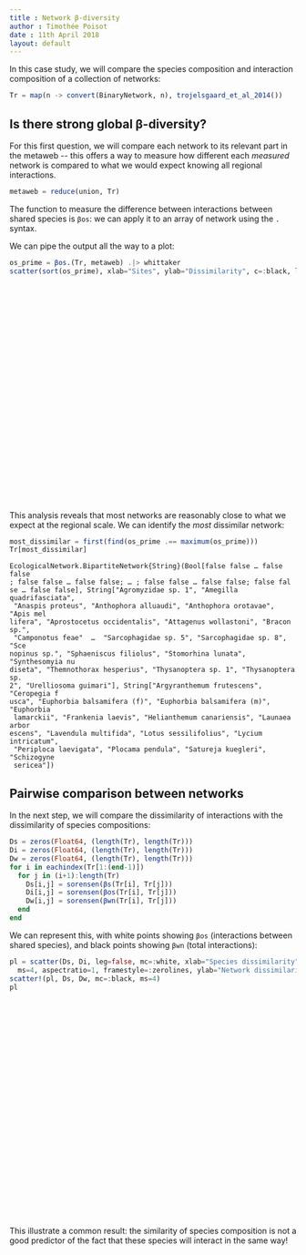 ```yaml
---
title : Network β-diversity
author : Timothée Poisot
date : 11th April 2018
layout: default
---
```





In this case study, we will compare the species composition and interaction
composition of a collection of networks:

````julia
Tr = map(n -> convert(BinaryNetwork, n), trojelsgaard_et_al_2014())
````





## Is there strong global β-diversity?

For this first question, we will compare each network to its relevant part in
the metaweb -- this offers a way to measure how different each *measured*
network is compared to what we would expect knowing all regional interactions.

````julia
metaweb = reduce(union, Tr)
````





The function to measure the difference between interactions between shared
species is `βos`: we can apply it to an array of network using the `.` syntax.

We can pipe the output all the way to a plot:

````julia
os_prime = βos.(Tr, metaweb) .|> whittaker
scatter(sort(os_prime), xlab="Sites", ylab="Dissimilarity", c=:black, leg=false)
````



<div id="275b9bfb-464e-4929-b9ba-6f4bf4b94e4b" style="width:576px;height:384px;"></div>
<script>
PLOT = document.getElementById('275b9bfb-464e-4929-b9ba-6f4bf4b94e4b');
Plotly.plot(PLOT, [{"showlegend":true,"mode":"markers","xaxis":"x1","colorbar":{"title":""},"marker":{"symbol":"circle","color":["rgba(0, 0, 0, 1.000)","rgba(0, 0, 0, 1.000)","rgba(0, 0, 0, 1.000)","rgba(0, 0, 0, 1.000)","rgba(0, 0, 0, 1.000)","rgba(0, 0, 0, 1.000)","rgba(0, 0, 0, 1.000)","rgba(0, 0, 0, 1.000)","rgba(0, 0, 0, 1.000)","rgba(0, 0, 0, 1.000)","rgba(0, 0, 0, 1.000)","rgba(0, 0, 0, 1.000)","rgba(0, 0, 0, 1.000)","rgba(0, 0, 0, 1.000)"],"line":{"color":["rgba(0, 0, 0, 1.000)","rgba(0, 0, 0, 1.000)","rgba(0, 0, 0, 1.000)","rgba(0, 0, 0, 1.000)","rgba(0, 0, 0, 1.000)","rgba(0, 0, 0, 1.000)","rgba(0, 0, 0, 1.000)","rgba(0, 0, 0, 1.000)","rgba(0, 0, 0, 1.000)","rgba(0, 0, 0, 1.000)","rgba(0, 0, 0, 1.000)","rgba(0, 0, 0, 1.000)","rgba(0, 0, 0, 1.000)","rgba(0, 0, 0, 1.000)"],"width":1},"size":8},"y":[0.04895104895104896,0.17985611510791366,0.2139303482587065,0.21739130434782616,0.22535211267605626,0.2883435582822085,0.2919254658385093,0.30434782608695654,0.30927835051546393,0.323943661971831,0.32773109243697474,0.3491525423728814,0.3491525423728814,0.3568281938325992],"type":"scatter","name":"y1","yaxis":"y1","x":[1,2,3,4,5,6,7,8,9,10,11,12,13,14]}], {"showlegend":false,"paper_bgcolor":"rgba(255, 255, 255, 1.000)","xaxis1":{"showticklabels":true,"gridwidth":0.5,"tickvals":[2.5,5.0,7.5,10.0,12.5],"visible":true,"ticks":"inside","range":[0.61,14.39],"domain":[0.09508739792942547,0.9931649168853893],"tickmode":"array","linecolor":"rgba(0, 0, 0, 1.000)","showgrid":true,"title":"Sites","mirror":false,"tickangle":0,"showline":true,"gridcolor":"rgba(0, 0, 0, 0.100)","titlefont":{"color":"rgba(0, 0, 0, 1.000)","family":"sans-serif","size":15},"tickcolor":"rgb(0, 0, 0)","ticktext":["2.5","5.0","7.5","10.0","12.5"],"zeroline":false,"type":"-","tickfont":{"color":"rgba(0, 0, 0, 1.000)","family":"sans-serif","size":11},"zerolinecolor":"rgba(0, 0, 0, 1.000)","anchor":"y1"},"annotations":[],"height":384,"margin":{"l":0,"b":20,"r":0,"t":20},"plot_bgcolor":"rgba(255, 255, 255, 1.000)","yaxis1":{"showticklabels":true,"gridwidth":0.5,"tickvals":[0.05,0.1,0.15000000000000002,0.2,0.25,0.30000000000000004,0.35000000000000003],"visible":true,"ticks":"inside","range":[0.03971473460460245,0.36606450817904573],"domain":[0.07897368948673088,0.989747375328084],"tickmode":"array","linecolor":"rgba(0, 0, 0, 1.000)","showgrid":true,"title":"Dissimilarity","mirror":false,"tickangle":0,"showline":true,"gridcolor":"rgba(0, 0, 0, 0.100)","titlefont":{"color":"rgba(0, 0, 0, 1.000)","family":"sans-serif","size":15},"tickcolor":"rgb(0, 0, 0)","ticktext":["0.05","0.10","0.15","0.20","0.25","0.30","0.35"],"zeroline":false,"type":"-","tickfont":{"color":"rgba(0, 0, 0, 1.000)","family":"sans-serif","size":11},"zerolinecolor":"rgba(0, 0, 0, 1.000)","anchor":"x1"},"width":576});
</script>




This analysis reveals that most networks are reasonably close to what we expect
at the regional scale. We can identify the *most* dissimilar network:

````julia
most_dissimilar = first(find(os_prime .== maximum(os_prime)))
Tr[most_dissimilar]
````


````
EcologicalNetwork.BipartiteNetwork{String}(Bool[false false … false false
; false false … false false; … ; false false … false false; false fal
se … false false], String["Agromyzidae sp. 1", "Amegilla quadrifasciata",
 "Anaspis proteus", "Anthophora alluaudi", "Anthophora orotavae", "Apis mel
lifera", "Aprostocetus occidentalis", "Attagenus wollastoni", "Bracon sp.",
 "Camponotus feae"  …  "Sarcophagidae sp. 5", "Sarcophagidae sp. 8", "Sce
nopinus sp.", "Sphaeniscus filiolus", "Stomorhina lunata", "Synthesomyia nu
diseta", "Themnothorax hesperius", "Thysanoptera sp. 1", "Thysanoptera sp. 
2", "Urelliosoma guimari"], String["Argyranthemum frutescens", "Ceropegia f
usca", "Euphorbia balsamifera (f)", "Euphorbia balsamifera (m)", "Euphorbia
 lamarckii", "Frankenia laevis", "Helianthemum canariensis", "Launaea arbor
escens", "Lavendula multifida", "Lotus sessilifolius", "Lycium intricatum",
 "Periploca laevigata", "Plocama pendula", "Satureja kuegleri", "Schizogyne
 sericea"])
````





## Pairwise comparison between networks

In the next step, we will compare the dissimilarity of interactions with the
dissimilarity of species compositions:

````julia
Ds = zeros(Float64, (length(Tr), length(Tr)))
Di = zeros(Float64, (length(Tr), length(Tr)))
Dw = zeros(Float64, (length(Tr), length(Tr)))
for i in eachindex(Tr[1:(end-1)])
  for j in (i+1):length(Tr)
    Ds[i,j] = sorensen(βs(Tr[i], Tr[j]))
    Di[i,j] = sorensen(βos(Tr[i], Tr[j]))
    Dw[i,j] = sorensen(βwn(Tr[i], Tr[j]))
  end
end
````





We can represent this, with white points showing `βos` (interactions between
shared species), and black points showing `βwn` (total interactions):

````julia
pl = scatter(Ds, Di, leg=false, mc=:white, xlab="Species dissimilarity",
  ms=4, aspectratio=1, framestyle=:zerolines, ylab="Network dissimilarity")
scatter!(pl, Ds, Dw, mc=:black, ms=4)
pl
````



<div id="02344f0c-421c-41c9-b361-e235d554666b" style="width:576px;height:384px;"></div>
<script>
PLOT = document.getElementById('02344f0c-421c-41c9-b361-e235d554666b');
Plotly.plot(PLOT, [{"showlegend":true,"mode":"markers","xaxis":"x1","colorbar":{"title":""},"marker":{"symbol":"circle","color":["rgba(255, 255, 255, 1.000)","rgba(255, 255, 255, 1.000)","rgba(255, 255, 255, 1.000)","rgba(255, 255, 255, 1.000)","rgba(255, 255, 255, 1.000)","rgba(255, 255, 255, 1.000)","rgba(255, 255, 255, 1.000)","rgba(255, 255, 255, 1.000)","rgba(255, 255, 255, 1.000)","rgba(255, 255, 255, 1.000)","rgba(255, 255, 255, 1.000)","rgba(255, 255, 255, 1.000)","rgba(255, 255, 255, 1.000)","rgba(255, 255, 255, 1.000)"],"line":{"color":["rgba(0, 0, 0, 1.000)","rgba(0, 0, 0, 1.000)","rgba(0, 0, 0, 1.000)","rgba(0, 0, 0, 1.000)","rgba(0, 0, 0, 1.000)","rgba(0, 0, 0, 1.000)","rgba(0, 0, 0, 1.000)","rgba(0, 0, 0, 1.000)","rgba(0, 0, 0, 1.000)","rgba(0, 0, 0, 1.000)","rgba(0, 0, 0, 1.000)","rgba(0, 0, 0, 1.000)","rgba(0, 0, 0, 1.000)","rgba(0, 0, 0, 1.000)"],"width":1},"size":8},"y":[0.0,0.0,0.0,0.0,0.0,0.0,0.0,0.0,0.0,0.0,0.0,0.0,0.0,0.0],"type":"scatter","name":"y1","yaxis":"y1","x":[0.0,0.0,0.0,0.0,0.0,0.0,0.0,0.0,0.0,0.0,0.0,0.0,0.0,0.0]},{"showlegend":true,"mode":"markers","xaxis":"x1","colorbar":{"title":""},"marker":{"symbol":"circle","color":["rgba(255, 255, 255, 1.000)","rgba(255, 255, 255, 1.000)","rgba(255, 255, 255, 1.000)","rgba(255, 255, 255, 1.000)","rgba(255, 255, 255, 1.000)","rgba(255, 255, 255, 1.000)","rgba(255, 255, 255, 1.000)","rgba(255, 255, 255, 1.000)","rgba(255, 255, 255, 1.000)","rgba(255, 255, 255, 1.000)","rgba(255, 255, 255, 1.000)","rgba(255, 255, 255, 1.000)","rgba(255, 255, 255, 1.000)","rgba(255, 255, 255, 1.000)"],"line":{"color":["rgba(0, 0, 0, 1.000)","rgba(0, 0, 0, 1.000)","rgba(0, 0, 0, 1.000)","rgba(0, 0, 0, 1.000)","rgba(0, 0, 0, 1.000)","rgba(0, 0, 0, 1.000)","rgba(0, 0, 0, 1.000)","rgba(0, 0, 0, 1.000)","rgba(0, 0, 0, 1.000)","rgba(0, 0, 0, 1.000)","rgba(0, 0, 0, 1.000)","rgba(0, 0, 0, 1.000)","rgba(0, 0, 0, 1.000)","rgba(0, 0, 0, 1.000)"],"width":1},"size":8},"y":[0.5,0.0,0.0,0.0,0.0,0.0,0.0,0.0,0.0,0.0,0.0,0.0,0.0,0.0],"type":"scatter","name":"y2","yaxis":"y1","x":[0.15384615384615385,0.0,0.0,0.0,0.0,0.0,0.0,0.0,0.0,0.0,0.0,0.0,0.0,0.0]},{"showlegend":true,"mode":"markers","xaxis":"x1","colorbar":{"title":""},"marker":{"symbol":"circle","color":["rgba(255, 255, 255, 1.000)","rgba(255, 255, 255, 1.000)","rgba(255, 255, 255, 1.000)","rgba(255, 255, 255, 1.000)","rgba(255, 255, 255, 1.000)","rgba(255, 255, 255, 1.000)","rgba(255, 255, 255, 1.000)","rgba(255, 255, 255, 1.000)","rgba(255, 255, 255, 1.000)","rgba(255, 255, 255, 1.000)","rgba(255, 255, 255, 1.000)","rgba(255, 255, 255, 1.000)","rgba(255, 255, 255, 1.000)","rgba(255, 255, 255, 1.000)"],"line":{"color":["rgba(0, 0, 0, 1.000)","rgba(0, 0, 0, 1.000)","rgba(0, 0, 0, 1.000)","rgba(0, 0, 0, 1.000)","rgba(0, 0, 0, 1.000)","rgba(0, 0, 0, 1.000)","rgba(0, 0, 0, 1.000)","rgba(0, 0, 0, 1.000)","rgba(0, 0, 0, 1.000)","rgba(0, 0, 0, 1.000)","rgba(0, 0, 0, 1.000)","rgba(0, 0, 0, 1.000)","rgba(0, 0, 0, 1.000)","rgba(0, 0, 0, 1.000)"],"width":1},"size":8},"y":[0.5,0.6666666666666666,0.0,0.0,0.0,0.0,0.0,0.0,0.0,0.0,0.0,0.0,0.0,0.0],"type":"scatter","name":"y3","yaxis":"y1","x":[0.23853211009174313,0.22,0.0,0.0,0.0,0.0,0.0,0.0,0.0,0.0,0.0,0.0,0.0,0.0]},{"showlegend":true,"mode":"markers","xaxis":"x1","colorbar":{"title":""},"marker":{"symbol":"circle","color":["rgba(255, 255, 255, 1.000)","rgba(255, 255, 255, 1.000)","rgba(255, 255, 255, 1.000)","rgba(255, 255, 255, 1.000)","rgba(255, 255, 255, 1.000)","rgba(255, 255, 255, 1.000)","rgba(255, 255, 255, 1.000)","rgba(255, 255, 255, 1.000)","rgba(255, 255, 255, 1.000)","rgba(255, 255, 255, 1.000)","rgba(255, 255, 255, 1.000)","rgba(255, 255, 255, 1.000)","rgba(255, 255, 255, 1.000)","rgba(255, 255, 255, 1.000)"],"line":{"color":["rgba(0, 0, 0, 1.000)","rgba(0, 0, 0, 1.000)","rgba(0, 0, 0, 1.000)","rgba(0, 0, 0, 1.000)","rgba(0, 0, 0, 1.000)","rgba(0, 0, 0, 1.000)","rgba(0, 0, 0, 1.000)","rgba(0, 0, 0, 1.000)","rgba(0, 0, 0, 1.000)","rgba(0, 0, 0, 1.000)","rgba(0, 0, 0, 1.000)","rgba(0, 0, 0, 1.000)","rgba(0, 0, 0, 1.000)","rgba(0, 0, 0, 1.000)"],"width":1},"size":8},"y":[0.6666666666666666,0.6666666666666666,0.5714285714285714,0.0,0.0,0.0,0.0,0.0,0.0,0.0,0.0,0.0,0.0,0.0],"type":"scatter","name":"y4","yaxis":"y1","x":[0.2018348623853211,0.2,0.5869565217391305,0.0,0.0,0.0,0.0,0.0,0.0,0.0,0.0,0.0,0.0,0.0]},{"showlegend":true,"mode":"markers","xaxis":"x1","colorbar":{"title":""},"marker":{"symbol":"circle","color":["rgba(255, 255, 255, 1.000)","rgba(255, 255, 255, 1.000)","rgba(255, 255, 255, 1.000)","rgba(255, 255, 255, 1.000)","rgba(255, 255, 255, 1.000)","rgba(255, 255, 255, 1.000)","rgba(255, 255, 255, 1.000)","rgba(255, 255, 255, 1.000)","rgba(255, 255, 255, 1.000)","rgba(255, 255, 255, 1.000)","rgba(255, 255, 255, 1.000)","rgba(255, 255, 255, 1.000)","rgba(255, 255, 255, 1.000)","rgba(255, 255, 255, 1.000)"],"line":{"color":["rgba(0, 0, 0, 1.000)","rgba(0, 0, 0, 1.000)","rgba(0, 0, 0, 1.000)","rgba(0, 0, 0, 1.000)","rgba(0, 0, 0, 1.000)","rgba(0, 0, 0, 1.000)","rgba(0, 0, 0, 1.000)","rgba(0, 0, 0, 1.000)","rgba(0, 0, 0, 1.000)","rgba(0, 0, 0, 1.000)","rgba(0, 0, 0, 1.000)","rgba(0, 0, 0, 1.000)","rgba(0, 0, 0, 1.000)","rgba(0, 0, 0, 1.000)"],"width":1},"size":8},"y":[0.4583333333333333,0.5,0.4,0.47619047619047616,0.0,0.0,0.0,0.0,0.0,0.0,0.0,0.0,0.0,0.0],"type":"scatter","name":"y5","yaxis":"y1","x":[0.42592592592592593,0.16161616161616163,0.32967032967032966,0.26373626373626374,0.0,0.0,0.0,0.0,0.0,0.0,0.0,0.0,0.0,0.0]},{"showlegend":true,"mode":"markers","xaxis":"x1","colorbar":{"title":""},"marker":{"symbol":"circle","color":["rgba(255, 255, 255, 1.000)","rgba(255, 255, 255, 1.000)","rgba(255, 255, 255, 1.000)","rgba(255, 255, 255, 1.000)","rgba(255, 255, 255, 1.000)","rgba(255, 255, 255, 1.000)","rgba(255, 255, 255, 1.000)","rgba(255, 255, 255, 1.000)","rgba(255, 255, 255, 1.000)","rgba(255, 255, 255, 1.000)","rgba(255, 255, 255, 1.000)","rgba(255, 255, 255, 1.000)","rgba(255, 255, 255, 1.000)","rgba(255, 255, 255, 1.000)"],"line":{"color":["rgba(0, 0, 0, 1.000)","rgba(0, 0, 0, 1.000)","rgba(0, 0, 0, 1.000)","rgba(0, 0, 0, 1.000)","rgba(0, 0, 0, 1.000)","rgba(0, 0, 0, 1.000)","rgba(0, 0, 0, 1.000)","rgba(0, 0, 0, 1.000)","rgba(0, 0, 0, 1.000)","rgba(0, 0, 0, 1.000)","rgba(0, 0, 0, 1.000)","rgba(0, 0, 0, 1.000)","rgba(0, 0, 0, 1.000)","rgba(0, 0, 0, 1.000)"],"width":1},"size":8},"y":[0.6666666666666666,0.2857142857142857,0.46153846153846156,0.47058823529411764,0.6086956521739131,0.0,0.0,0.0,0.0,0.0,0.0,0.0,0.0,0.0],"type":"scatter","name":"y6","yaxis":"y1","x":[0.3888888888888889,0.16161616161616163,0.32967032967032966,0.26373626373626374,0.6222222222222222,0.0,0.0,0.0,0.0,0.0,0.0,0.0,0.0,0.0]},{"showlegend":true,"mode":"markers","xaxis":"x1","colorbar":{"title":""},"marker":{"symbol":"circle","color":["rgba(255, 255, 255, 1.000)","rgba(255, 255, 255, 1.000)","rgba(255, 255, 255, 1.000)","rgba(255, 255, 255, 1.000)","rgba(255, 255, 255, 1.000)","rgba(255, 255, 255, 1.000)","rgba(255, 255, 255, 1.000)","rgba(255, 255, 255, 1.000)","rgba(255, 255, 255, 1.000)","rgba(255, 255, 255, 1.000)","rgba(255, 255, 255, 1.000)","rgba(255, 255, 255, 1.000)","rgba(255, 255, 255, 1.000)","rgba(255, 255, 255, 1.000)"],"line":{"color":["rgba(0, 0, 0, 1.000)","rgba(0, 0, 0, 1.000)","rgba(0, 0, 0, 1.000)","rgba(0, 0, 0, 1.000)","rgba(0, 0, 0, 1.000)","rgba(0, 0, 0, 1.000)","rgba(0, 0, 0, 1.000)","rgba(0, 0, 0, 1.000)","rgba(0, 0, 0, 1.000)","rgba(0, 0, 0, 1.000)","rgba(0, 0, 0, 1.000)","rgba(0, 0, 0, 1.000)","rgba(0, 0, 0, 1.000)","rgba(0, 0, 0, 1.000)"],"width":1},"size":8},"y":[0.6071428571428571,0.2857142857142857,0.4166666666666667,0.5,0.3829787234042553,0.5405405405405406,0.0,0.0,0.0,0.0,0.0,0.0,0.0,0.0],"type":"scatter","name":"y7","yaxis":"y1","x":[0.41379310344827586,0.14953271028037382,0.2828282828282828,0.2828282828282828,0.46938775510204084,0.4489795918367347,0.0,0.0,0.0,0.0,0.0,0.0,0.0,0.0]},{"showlegend":true,"mode":"markers","xaxis":"x1","colorbar":{"title":""},"marker":{"symbol":"circle","color":["rgba(255, 255, 255, 1.000)","rgba(255, 255, 255, 1.000)","rgba(255, 255, 255, 1.000)","rgba(255, 255, 255, 1.000)","rgba(255, 255, 255, 1.000)","rgba(255, 255, 255, 1.000)","rgba(255, 255, 255, 1.000)","rgba(255, 255, 255, 1.000)","rgba(255, 255, 255, 1.000)","rgba(255, 255, 255, 1.000)","rgba(255, 255, 255, 1.000)","rgba(255, 255, 255, 1.000)","rgba(255, 255, 255, 1.000)","rgba(255, 255, 255, 1.000)"],"line":{"color":["rgba(0, 0, 0, 1.000)","rgba(0, 0, 0, 1.000)","rgba(0, 0, 0, 1.000)","rgba(0, 0, 0, 1.000)","rgba(0, 0, 0, 1.000)","rgba(0, 0, 0, 1.000)","rgba(0, 0, 0, 1.000)","rgba(0, 0, 0, 1.000)","rgba(0, 0, 0, 1.000)","rgba(0, 0, 0, 1.000)","rgba(0, 0, 0, 1.000)","rgba(0, 0, 0, 1.000)","rgba(0, 0, 0, 1.000)","rgba(0, 0, 0, 1.000)"],"width":1},"size":8},"y":[0.4266666666666667,0.2222222222222222,0.4375,0.4166666666666667,0.4727272727272727,0.4878048780487805,0.5405405405405406,0.0,0.0,0.0,0.0,0.0,0.0,0.0],"type":"scatter","name":"y8","yaxis":"y1","x":[0.4461538461538462,0.1652892561983471,0.3008849557522124,0.2831858407079646,0.42857142857142855,0.4107142857142857,0.6,0.0,0.0,0.0,0.0,0.0,0.0,0.0]},{"showlegend":true,"mode":"markers","xaxis":"x1","colorbar":{"title":""},"marker":{"symbol":"circle","color":["rgba(255, 255, 255, 1.000)","rgba(255, 255, 255, 1.000)","rgba(255, 255, 255, 1.000)","rgba(255, 255, 255, 1.000)","rgba(255, 255, 255, 1.000)","rgba(255, 255, 255, 1.000)","rgba(255, 255, 255, 1.000)","rgba(255, 255, 255, 1.000)","rgba(255, 255, 255, 1.000)","rgba(255, 255, 255, 1.000)","rgba(255, 255, 255, 1.000)","rgba(255, 255, 255, 1.000)","rgba(255, 255, 255, 1.000)","rgba(255, 255, 255, 1.000)"],"line":{"color":["rgba(0, 0, 0, 1.000)","rgba(0, 0, 0, 1.000)","rgba(0, 0, 0, 1.000)","rgba(0, 0, 0, 1.000)","rgba(0, 0, 0, 1.000)","rgba(0, 0, 0, 1.000)","rgba(0, 0, 0, 1.000)","rgba(0, 0, 0, 1.000)","rgba(0, 0, 0, 1.000)","rgba(0, 0, 0, 1.000)","rgba(0, 0, 0, 1.000)","rgba(0, 0, 0, 1.000)","rgba(0, 0, 0, 1.000)","rgba(0, 0, 0, 1.000)"],"width":1},"size":8},"y":[0.6732673267326733,0.5,0.36363636363636365,0.47058823529411764,0.5,0.5641025641025641,0.56,0.4507042253521127,0.0,0.0,0.0,0.0,0.0,0.0],"type":"scatter","name":"y9","yaxis":"y1","x":[0.5945945945945946,0.13725490196078433,0.2553191489361702,0.2127659574468085,0.3655913978494624,0.3870967741935484,0.37623762376237624,0.41739130434782606,0.0,0.0,0.0,0.0,0.0,0.0]},{"showlegend":true,"mode":"markers","xaxis":"x1","colorbar":{"title":""},"marker":{"symbol":"circle","color":["rgba(255, 255, 255, 1.000)","rgba(255, 255, 255, 1.000)","rgba(255, 255, 255, 1.000)","rgba(255, 255, 255, 1.000)","rgba(255, 255, 255, 1.000)","rgba(255, 255, 255, 1.000)","rgba(255, 255, 255, 1.000)","rgba(255, 255, 255, 1.000)","rgba(255, 255, 255, 1.000)","rgba(255, 255, 255, 1.000)","rgba(255, 255, 255, 1.000)","rgba(255, 255, 255, 1.000)","rgba(255, 255, 255, 1.000)","rgba(255, 255, 255, 1.000)"],"line":{"color":["rgba(0, 0, 0, 1.000)","rgba(0, 0, 0, 1.000)","rgba(0, 0, 0, 1.000)","rgba(0, 0, 0, 1.000)","rgba(0, 0, 0, 1.000)","rgba(0, 0, 0, 1.000)","rgba(0, 0, 0, 1.000)","rgba(0, 0, 0, 1.000)","rgba(0, 0, 0, 1.000)","rgba(0, 0, 0, 1.000)","rgba(0, 0, 0, 1.000)","rgba(0, 0, 0, 1.000)","rgba(0, 0, 0, 1.000)","rgba(0, 0, 0, 1.000)"],"width":1},"size":8},"y":[1.0,0.5,0.5,0.6666666666666666,0.4583333333333333,0.6666666666666666,0.6071428571428571,0.4266666666666667,0.6732673267326733,0.0,0.0,0.0,0.0,0.0],"type":"scatter","name":"y10","yaxis":"y1","x":[1.0,0.15384615384615385,0.23853211009174313,0.2018348623853211,0.42592592592592593,0.3888888888888889,0.41379310344827586,0.4461538461538462,0.5945945945945946,0.0,0.0,0.0,0.0,0.0]},{"showlegend":true,"mode":"markers","xaxis":"x1","colorbar":{"title":""},"marker":{"symbol":"circle","color":["rgba(255, 255, 255, 1.000)","rgba(255, 255, 255, 1.000)","rgba(255, 255, 255, 1.000)","rgba(255, 255, 255, 1.000)","rgba(255, 255, 255, 1.000)","rgba(255, 255, 255, 1.000)","rgba(255, 255, 255, 1.000)","rgba(255, 255, 255, 1.000)","rgba(255, 255, 255, 1.000)","rgba(255, 255, 255, 1.000)","rgba(255, 255, 255, 1.000)","rgba(255, 255, 255, 1.000)","rgba(255, 255, 255, 1.000)","rgba(255, 255, 255, 1.000)"],"line":{"color":["rgba(0, 0, 0, 1.000)","rgba(0, 0, 0, 1.000)","rgba(0, 0, 0, 1.000)","rgba(0, 0, 0, 1.000)","rgba(0, 0, 0, 1.000)","rgba(0, 0, 0, 1.000)","rgba(0, 0, 0, 1.000)","rgba(0, 0, 0, 1.000)","rgba(0, 0, 0, 1.000)","rgba(0, 0, 0, 1.000)","rgba(0, 0, 0, 1.000)","rgba(0, 0, 0, 1.000)","rgba(0, 0, 0, 1.000)","rgba(0, 0, 0, 1.000)"],"width":1},"size":8},"y":[0.5116279069767442,0.8,0.6666666666666666,0.5454545454545454,0.3225806451612903,0.5185185185185185,0.47619047619047616,0.5,0.5777777777777777,0.5116279069767442,0.0,0.0,0.0,0.0],"type":"scatter","name":"y11","yaxis":"y1","x":[0.3364485981308411,0.10204081632653061,0.2222222222222222,0.17777777777777778,0.3146067415730337,0.33707865168539325,0.3711340206185567,0.32432432432432434,0.391304347826087,0.3364485981308411,0.0,0.0,0.0,0.0]},{"showlegend":true,"mode":"markers","xaxis":"x1","colorbar":{"title":""},"marker":{"symbol":"circle","color":["rgba(255, 255, 255, 1.000)","rgba(255, 255, 255, 1.000)","rgba(255, 255, 255, 1.000)","rgba(255, 255, 255, 1.000)","rgba(255, 255, 255, 1.000)","rgba(255, 255, 255, 1.000)","rgba(255, 255, 255, 1.000)","rgba(255, 255, 255, 1.000)","rgba(255, 255, 255, 1.000)","rgba(255, 255, 255, 1.000)","rgba(255, 255, 255, 1.000)","rgba(255, 255, 255, 1.000)","rgba(255, 255, 255, 1.000)","rgba(255, 255, 255, 1.000)"],"line":{"color":["rgba(0, 0, 0, 1.000)","rgba(0, 0, 0, 1.000)","rgba(0, 0, 0, 1.000)","rgba(0, 0, 0, 1.000)","rgba(0, 0, 0, 1.000)","rgba(0, 0, 0, 1.000)","rgba(0, 0, 0, 1.000)","rgba(0, 0, 0, 1.000)","rgba(0, 0, 0, 1.000)","rgba(0, 0, 0, 1.000)","rgba(0, 0, 0, 1.000)","rgba(0, 0, 0, 1.000)","rgba(0, 0, 0, 1.000)","rgba(0, 0, 0, 1.000)"],"width":1},"size":8},"y":[0.3548387096774194,0.5,0.42424242424242425,0.6,0.4444444444444444,0.5217391304347826,0.4888888888888889,0.41935483870967744,0.5384615384615384,0.3548387096774194,0.6262626262626263,0.0,0.0,0.0],"type":"scatter","name":"y12","yaxis":"y1","x":[0.43478260869565216,0.18867924528301888,0.3469387755102041,0.2653061224489796,0.4329896907216495,0.4329896907216495,0.45714285714285713,0.42016806722689076,0.38,0.43478260869565216,0.6041666666666666,0.0,0.0,0.0]},{"showlegend":true,"mode":"markers","xaxis":"x1","colorbar":{"title":""},"marker":{"symbol":"circle","color":["rgba(255, 255, 255, 1.000)","rgba(255, 255, 255, 1.000)","rgba(255, 255, 255, 1.000)","rgba(255, 255, 255, 1.000)","rgba(255, 255, 255, 1.000)","rgba(255, 255, 255, 1.000)","rgba(255, 255, 255, 1.000)","rgba(255, 255, 255, 1.000)","rgba(255, 255, 255, 1.000)","rgba(255, 255, 255, 1.000)","rgba(255, 255, 255, 1.000)","rgba(255, 255, 255, 1.000)","rgba(255, 255, 255, 1.000)","rgba(255, 255, 255, 1.000)"],"line":{"color":["rgba(0, 0, 0, 1.000)","rgba(0, 0, 0, 1.000)","rgba(0, 0, 0, 1.000)","rgba(0, 0, 0, 1.000)","rgba(0, 0, 0, 1.000)","rgba(0, 0, 0, 1.000)","rgba(0, 0, 0, 1.000)","rgba(0, 0, 0, 1.000)","rgba(0, 0, 0, 1.000)","rgba(0, 0, 0, 1.000)","rgba(0, 0, 0, 1.000)","rgba(0, 0, 0, 1.000)","rgba(0, 0, 0, 1.000)","rgba(0, 0, 0, 1.000)"],"width":1},"size":8},"y":[0.47619047619047616,0.0,0.2857142857142857,0.6666666666666666,0.7777777777777778,0.6666666666666666,0.6666666666666666,0.6153846153846154,0.6060606060606061,0.47619047619047616,0.42424242424242425,0.5581395348837209,0.0,0.0],"type":"scatter","name":"y13","yaxis":"y1","x":[0.34615384615384615,0.06315789473684211,0.1839080459770115,0.13793103448275862,0.32558139534883723,0.3023255813953488,0.2765957446808511,0.24074074074074073,0.3595505617977528,0.34615384615384615,0.3764705882352941,0.43010752688172044,0.0,0.0]},{"showlegend":true,"mode":"markers","xaxis":"x1","colorbar":{"title":""},"marker":{"symbol":"circle","color":["rgba(255, 255, 255, 1.000)","rgba(255, 255, 255, 1.000)","rgba(255, 255, 255, 1.000)","rgba(255, 255, 255, 1.000)","rgba(255, 255, 255, 1.000)","rgba(255, 255, 255, 1.000)","rgba(255, 255, 255, 1.000)","rgba(255, 255, 255, 1.000)","rgba(255, 255, 255, 1.000)","rgba(255, 255, 255, 1.000)","rgba(255, 255, 255, 1.000)","rgba(255, 255, 255, 1.000)","rgba(255, 255, 255, 1.000)","rgba(255, 255, 255, 1.000)"],"line":{"color":["rgba(0, 0, 0, 1.000)","rgba(0, 0, 0, 1.000)","rgba(0, 0, 0, 1.000)","rgba(0, 0, 0, 1.000)","rgba(0, 0, 0, 1.000)","rgba(0, 0, 0, 1.000)","rgba(0, 0, 0, 1.000)","rgba(0, 0, 0, 1.000)","rgba(0, 0, 0, 1.000)","rgba(0, 0, 0, 1.000)","rgba(0, 0, 0, 1.000)","rgba(0, 0, 0, 1.000)","rgba(0, 0, 0, 1.000)","rgba(0, 0, 0, 1.000)"],"width":1},"size":8},"y":[0.52,0.0,0.25,0.2857142857142857,0.6,0.7692307692307693,0.5517241379310345,0.5161290322580645,0.6,0.52,0.5405405405405406,0.6190476190476191,0.7301587301587301,0.0],"type":"scatter","name":"y14","yaxis":"y1","x":[0.43636363636363634,0.07920792079207921,0.21505376344086022,0.1935483870967742,0.2826086956521739,0.2608695652173913,0.3,0.2982456140350877,0.4,0.43636363636363634,0.37362637362637363,0.36363636363636365,0.5227272727272727,0.0]},{"showlegend":true,"mode":"markers","xaxis":"x1","colorbar":{"title":""},"marker":{"symbol":"circle","color":["rgba(0, 0, 0, 1.000)","rgba(0, 0, 0, 1.000)","rgba(0, 0, 0, 1.000)","rgba(0, 0, 0, 1.000)","rgba(0, 0, 0, 1.000)","rgba(0, 0, 0, 1.000)","rgba(0, 0, 0, 1.000)","rgba(0, 0, 0, 1.000)","rgba(0, 0, 0, 1.000)","rgba(0, 0, 0, 1.000)","rgba(0, 0, 0, 1.000)","rgba(0, 0, 0, 1.000)","rgba(0, 0, 0, 1.000)","rgba(0, 0, 0, 1.000)"],"line":{"color":["rgba(0, 0, 0, 1.000)","rgba(0, 0, 0, 1.000)","rgba(0, 0, 0, 1.000)","rgba(0, 0, 0, 1.000)","rgba(0, 0, 0, 1.000)","rgba(0, 0, 0, 1.000)","rgba(0, 0, 0, 1.000)","rgba(0, 0, 0, 1.000)","rgba(0, 0, 0, 1.000)","rgba(0, 0, 0, 1.000)","rgba(0, 0, 0, 1.000)","rgba(0, 0, 0, 1.000)","rgba(0, 0, 0, 1.000)","rgba(0, 0, 0, 1.000)"],"width":1},"size":8},"y":[0.0,0.0,0.0,0.0,0.0,0.0,0.0,0.0,0.0,0.0,0.0,0.0,0.0,0.0],"type":"scatter","name":"y15","yaxis":"y1","x":[0.0,0.0,0.0,0.0,0.0,0.0,0.0,0.0,0.0,0.0,0.0,0.0,0.0,0.0]},{"showlegend":true,"mode":"markers","xaxis":"x1","colorbar":{"title":""},"marker":{"symbol":"circle","color":["rgba(0, 0, 0, 1.000)","rgba(0, 0, 0, 1.000)","rgba(0, 0, 0, 1.000)","rgba(0, 0, 0, 1.000)","rgba(0, 0, 0, 1.000)","rgba(0, 0, 0, 1.000)","rgba(0, 0, 0, 1.000)","rgba(0, 0, 0, 1.000)","rgba(0, 0, 0, 1.000)","rgba(0, 0, 0, 1.000)","rgba(0, 0, 0, 1.000)","rgba(0, 0, 0, 1.000)","rgba(0, 0, 0, 1.000)","rgba(0, 0, 0, 1.000)"],"line":{"color":["rgba(0, 0, 0, 1.000)","rgba(0, 0, 0, 1.000)","rgba(0, 0, 0, 1.000)","rgba(0, 0, 0, 1.000)","rgba(0, 0, 0, 1.000)","rgba(0, 0, 0, 1.000)","rgba(0, 0, 0, 1.000)","rgba(0, 0, 0, 1.000)","rgba(0, 0, 0, 1.000)","rgba(0, 0, 0, 1.000)","rgba(0, 0, 0, 1.000)","rgba(0, 0, 0, 1.000)","rgba(0, 0, 0, 1.000)","rgba(0, 0, 0, 1.000)"],"width":1},"size":8},"y":[0.024390243902439025,0.0,0.0,0.0,0.0,0.0,0.0,0.0,0.0,0.0,0.0,0.0,0.0,0.0],"type":"scatter","name":"y16","yaxis":"y1","x":[0.15384615384615385,0.0,0.0,0.0,0.0,0.0,0.0,0.0,0.0,0.0,0.0,0.0,0.0,0.0]},{"showlegend":true,"mode":"markers","xaxis":"x1","colorbar":{"title":""},"marker":{"symbol":"circle","color":["rgba(0, 0, 0, 1.000)","rgba(0, 0, 0, 1.000)","rgba(0, 0, 0, 1.000)","rgba(0, 0, 0, 1.000)","rgba(0, 0, 0, 1.000)","rgba(0, 0, 0, 1.000)","rgba(0, 0, 0, 1.000)","rgba(0, 0, 0, 1.000)","rgba(0, 0, 0, 1.000)","rgba(0, 0, 0, 1.000)","rgba(0, 0, 0, 1.000)","rgba(0, 0, 0, 1.000)","rgba(0, 0, 0, 1.000)","rgba(0, 0, 0, 1.000)"],"line":{"color":["rgba(0, 0, 0, 1.000)","rgba(0, 0, 0, 1.000)","rgba(0, 0, 0, 1.000)","rgba(0, 0, 0, 1.000)","rgba(0, 0, 0, 1.000)","rgba(0, 0, 0, 1.000)","rgba(0, 0, 0, 1.000)","rgba(0, 0, 0, 1.000)","rgba(0, 0, 0, 1.000)","rgba(0, 0, 0, 1.000)","rgba(0, 0, 0, 1.000)","rgba(0, 0, 0, 1.000)","rgba(0, 0, 0, 1.000)","rgba(0, 0, 0, 1.000)"],"width":1},"size":8},"y":[0.06622516556291391,0.11382113821138211,0.0,0.0,0.0,0.0,0.0,0.0,0.0,0.0,0.0,0.0,0.0,0.0],"type":"scatter","name":"y17","yaxis":"y1","x":[0.23853211009174313,0.22,0.0,0.0,0.0,0.0,0.0,0.0,0.0,0.0,0.0,0.0,0.0,0.0]},{"showlegend":true,"mode":"markers","xaxis":"x1","colorbar":{"title":""},"marker":{"symbol":"circle","color":["rgba(0, 0, 0, 1.000)","rgba(0, 0, 0, 1.000)","rgba(0, 0, 0, 1.000)","rgba(0, 0, 0, 1.000)","rgba(0, 0, 0, 1.000)","rgba(0, 0, 0, 1.000)","rgba(0, 0, 0, 1.000)","rgba(0, 0, 0, 1.000)","rgba(0, 0, 0, 1.000)","rgba(0, 0, 0, 1.000)","rgba(0, 0, 0, 1.000)","rgba(0, 0, 0, 1.000)","rgba(0, 0, 0, 1.000)","rgba(0, 0, 0, 1.000)"],"line":{"color":["rgba(0, 0, 0, 1.000)","rgba(0, 0, 0, 1.000)","rgba(0, 0, 0, 1.000)","rgba(0, 0, 0, 1.000)","rgba(0, 0, 0, 1.000)","rgba(0, 0, 0, 1.000)","rgba(0, 0, 0, 1.000)","rgba(0, 0, 0, 1.000)","rgba(0, 0, 0, 1.000)","rgba(0, 0, 0, 1.000)","rgba(0, 0, 0, 1.000)","rgba(0, 0, 0, 1.000)","rgba(0, 0, 0, 1.000)","rgba(0, 0, 0, 1.000)"],"width":1},"size":8},"y":[0.06535947712418301,0.096,0.35714285714285715,0.0,0.0,0.0,0.0,0.0,0.0,0.0,0.0,0.0,0.0,0.0],"type":"scatter","name":"y18","yaxis":"y1","x":[0.2018348623853211,0.2,0.5869565217391305,0.0,0.0,0.0,0.0,0.0,0.0,0.0,0.0,0.0,0.0,0.0]},{"showlegend":true,"mode":"markers","xaxis":"x1","colorbar":{"title":""},"marker":{"symbol":"circle","color":["rgba(0, 0, 0, 1.000)","rgba(0, 0, 0, 1.000)","rgba(0, 0, 0, 1.000)","rgba(0, 0, 0, 1.000)","rgba(0, 0, 0, 1.000)","rgba(0, 0, 0, 1.000)","rgba(0, 0, 0, 1.000)","rgba(0, 0, 0, 1.000)","rgba(0, 0, 0, 1.000)","rgba(0, 0, 0, 1.000)","rgba(0, 0, 0, 1.000)","rgba(0, 0, 0, 1.000)","rgba(0, 0, 0, 1.000)","rgba(0, 0, 0, 1.000)"],"line":{"color":["rgba(0, 0, 0, 1.000)","rgba(0, 0, 0, 1.000)","rgba(0, 0, 0, 1.000)","rgba(0, 0, 0, 1.000)","rgba(0, 0, 0, 1.000)","rgba(0, 0, 0, 1.000)","rgba(0, 0, 0, 1.000)","rgba(0, 0, 0, 1.000)","rgba(0, 0, 0, 1.000)","rgba(0, 0, 0, 1.000)","rgba(0, 0, 0, 1.000)","rgba(0, 0, 0, 1.000)","rgba(0, 0, 0, 1.000)","rgba(0, 0, 0, 1.000)"],"width":1},"size":8},"y":[0.12571428571428572,0.027210884353741496,0.08955223880597014,0.07352941176470588,0.0,0.0,0.0,0.0,0.0,0.0,0.0,0.0,0.0,0.0],"type":"scatter","name":"y19","yaxis":"y1","x":[0.42592592592592593,0.16161616161616163,0.32967032967032966,0.26373626373626374,0.0,0.0,0.0,0.0,0.0,0.0,0.0,0.0,0.0,0.0]},{"showlegend":true,"mode":"markers","xaxis":"x1","colorbar":{"title":""},"marker":{"symbol":"circle","color":["rgba(0, 0, 0, 1.000)","rgba(0, 0, 0, 1.000)","rgba(0, 0, 0, 1.000)","rgba(0, 0, 0, 1.000)","rgba(0, 0, 0, 1.000)","rgba(0, 0, 0, 1.000)","rgba(0, 0, 0, 1.000)","rgba(0, 0, 0, 1.000)","rgba(0, 0, 0, 1.000)","rgba(0, 0, 0, 1.000)","rgba(0, 0, 0, 1.000)","rgba(0, 0, 0, 1.000)","rgba(0, 0, 0, 1.000)","rgba(0, 0, 0, 1.000)"],"line":{"color":["rgba(0, 0, 0, 1.000)","rgba(0, 0, 0, 1.000)","rgba(0, 0, 0, 1.000)","rgba(0, 0, 0, 1.000)","rgba(0, 0, 0, 1.000)","rgba(0, 0, 0, 1.000)","rgba(0, 0, 0, 1.000)","rgba(0, 0, 0, 1.000)","rgba(0, 0, 0, 1.000)","rgba(0, 0, 0, 1.000)","rgba(0, 0, 0, 1.000)","rgba(0, 0, 0, 1.000)","rgba(0, 0, 0, 1.000)","rgba(0, 0, 0, 1.000)"],"width":1},"size":8},"y":[0.15584415584415584,0.015873015873015872,0.10619469026548672,0.06956521739130435,0.40875912408759124,0.0,0.0,0.0,0.0,0.0,0.0,0.0,0.0,0.0],"type":"scatter","name":"y20","yaxis":"y1","x":[0.3888888888888889,0.16161616161616163,0.32967032967032966,0.26373626373626374,0.6222222222222222,0.0,0.0,0.0,0.0,0.0,0.0,0.0,0.0,0.0]},{"showlegend":true,"mode":"markers","xaxis":"x1","colorbar":{"title":""},"marker":{"symbol":"circle","color":["rgba(0, 0, 0, 1.000)","rgba(0, 0, 0, 1.000)","rgba(0, 0, 0, 1.000)","rgba(0, 0, 0, 1.000)","rgba(0, 0, 0, 1.000)","rgba(0, 0, 0, 1.000)","rgba(0, 0, 0, 1.000)","rgba(0, 0, 0, 1.000)","rgba(0, 0, 0, 1.000)","rgba(0, 0, 0, 1.000)","rgba(0, 0, 0, 1.000)","rgba(0, 0, 0, 1.000)","rgba(0, 0, 0, 1.000)","rgba(0, 0, 0, 1.000)"],"line":{"color":["rgba(0, 0, 0, 1.000)","rgba(0, 0, 0, 1.000)","rgba(0, 0, 0, 1.000)","rgba(0, 0, 0, 1.000)","rgba(0, 0, 0, 1.000)","rgba(0, 0, 0, 1.000)","rgba(0, 0, 0, 1.000)","rgba(0, 0, 0, 1.000)","rgba(0, 0, 0, 1.000)","rgba(0, 0, 0, 1.000)","rgba(0, 0, 0, 1.000)","rgba(0, 0, 0, 1.000)","rgba(0, 0, 0, 1.000)","rgba(0, 0, 0, 1.000)"],"width":1},"size":8},"y":[0.20118343195266272,0.014184397163120567,0.078125,0.07692307692307693,0.11842105263157894,0.15267175572519084,0.0,0.0,0.0,0.0,0.0,0.0,0.0,0.0],"type":"scatter","name":"y21","yaxis":"y1","x":[0.41379310344827586,0.14953271028037382,0.2828282828282828,0.2828282828282828,0.46938775510204084,0.4489795918367347,0.0,0.0,0.0,0.0,0.0,0.0,0.0,0.0]},{"showlegend":true,"mode":"markers","xaxis":"x1","colorbar":{"title":""},"marker":{"symbol":"circle","color":["rgba(0, 0, 0, 1.000)","rgba(0, 0, 0, 1.000)","rgba(0, 0, 0, 1.000)","rgba(0, 0, 0, 1.000)","rgba(0, 0, 0, 1.000)","rgba(0, 0, 0, 1.000)","rgba(0, 0, 0, 1.000)","rgba(0, 0, 0, 1.000)","rgba(0, 0, 0, 1.000)","rgba(0, 0, 0, 1.000)","rgba(0, 0, 0, 1.000)","rgba(0, 0, 0, 1.000)","rgba(0, 0, 0, 1.000)","rgba(0, 0, 0, 1.000)"],"line":{"color":["rgba(0, 0, 0, 1.000)","rgba(0, 0, 0, 1.000)","rgba(0, 0, 0, 1.000)","rgba(0, 0, 0, 1.000)","rgba(0, 0, 0, 1.000)","rgba(0, 0, 0, 1.000)","rgba(0, 0, 0, 1.000)","rgba(0, 0, 0, 1.000)","rgba(0, 0, 0, 1.000)","rgba(0, 0, 0, 1.000)","rgba(0, 0, 0, 1.000)","rgba(0, 0, 0, 1.000)","rgba(0, 0, 0, 1.000)","rgba(0, 0, 0, 1.000)"],"width":1},"size":8},"y":[0.16666666666666666,0.012195121951219513,0.09271523178807947,0.06535947712418301,0.14857142857142858,0.12987012987012986,0.35502958579881655,0.0,0.0,0.0,0.0,0.0,0.0,0.0],"type":"scatter","name":"y22","yaxis":"y1","x":[0.4461538461538462,0.1652892561983471,0.3008849557522124,0.2831858407079646,0.42857142857142855,0.4107142857142857,0.6,0.0,0.0,0.0,0.0,0.0,0.0,0.0]},{"showlegend":true,"mode":"markers","xaxis":"x1","colorbar":{"title":""},"marker":{"symbol":"circle","color":["rgba(0, 0, 0, 1.000)","rgba(0, 0, 0, 1.000)","rgba(0, 0, 0, 1.000)","rgba(0, 0, 0, 1.000)","rgba(0, 0, 0, 1.000)","rgba(0, 0, 0, 1.000)","rgba(0, 0, 0, 1.000)","rgba(0, 0, 0, 1.000)","rgba(0, 0, 0, 1.000)","rgba(0, 0, 0, 1.000)","rgba(0, 0, 0, 1.000)","rgba(0, 0, 0, 1.000)","rgba(0, 0, 0, 1.000)","rgba(0, 0, 0, 1.000)"],"line":{"color":["rgba(0, 0, 0, 1.000)","rgba(0, 0, 0, 1.000)","rgba(0, 0, 0, 1.000)","rgba(0, 0, 0, 1.000)","rgba(0, 0, 0, 1.000)","rgba(0, 0, 0, 1.000)","rgba(0, 0, 0, 1.000)","rgba(0, 0, 0, 1.000)","rgba(0, 0, 0, 1.000)","rgba(0, 0, 0, 1.000)","rgba(0, 0, 0, 1.000)","rgba(0, 0, 0, 1.000)","rgba(0, 0, 0, 1.000)","rgba(0, 0, 0, 1.000)"],"width":1},"size":8},"y":[0.40476190476190477,0.014285714285714285,0.06299212598425197,0.06201550387596899,0.15894039735099338,0.16923076923076924,0.19310344827586207,0.19047619047619047,0.0,0.0,0.0,0.0,0.0,0.0],"type":"scatter","name":"y23","yaxis":"y1","x":[0.5945945945945946,0.13725490196078433,0.2553191489361702,0.2127659574468085,0.3655913978494624,0.3870967741935484,0.37623762376237624,0.41739130434782606,0.0,0.0,0.0,0.0,0.0,0.0]},{"showlegend":true,"mode":"markers","xaxis":"x1","colorbar":{"title":""},"marker":{"symbol":"circle","color":["rgba(0, 0, 0, 1.000)","rgba(0, 0, 0, 1.000)","rgba(0, 0, 0, 1.000)","rgba(0, 0, 0, 1.000)","rgba(0, 0, 0, 1.000)","rgba(0, 0, 0, 1.000)","rgba(0, 0, 0, 1.000)","rgba(0, 0, 0, 1.000)","rgba(0, 0, 0, 1.000)","rgba(0, 0, 0, 1.000)","rgba(0, 0, 0, 1.000)","rgba(0, 0, 0, 1.000)","rgba(0, 0, 0, 1.000)","rgba(0, 0, 0, 1.000)"],"line":{"color":["rgba(0, 0, 0, 1.000)","rgba(0, 0, 0, 1.000)","rgba(0, 0, 0, 1.000)","rgba(0, 0, 0, 1.000)","rgba(0, 0, 0, 1.000)","rgba(0, 0, 0, 1.000)","rgba(0, 0, 0, 1.000)","rgba(0, 0, 0, 1.000)","rgba(0, 0, 0, 1.000)","rgba(0, 0, 0, 1.000)","rgba(0, 0, 0, 1.000)","rgba(0, 0, 0, 1.000)","rgba(0, 0, 0, 1.000)","rgba(0, 0, 0, 1.000)"],"width":1},"size":8},"y":[1.0,0.024390243902439025,0.06622516556291391,0.06535947712418301,0.12571428571428572,0.15584415584415584,0.20118343195266272,0.16666666666666666,0.40476190476190477,0.0,0.0,0.0,0.0,0.0],"type":"scatter","name":"y24","yaxis":"y1","x":[1.0,0.15384615384615385,0.23853211009174313,0.2018348623853211,0.42592592592592593,0.3888888888888889,0.41379310344827586,0.4461538461538462,0.5945945945945946,0.0,0.0,0.0,0.0,0.0]},{"showlegend":true,"mode":"markers","xaxis":"x1","colorbar":{"title":""},"marker":{"symbol":"circle","color":["rgba(0, 0, 0, 1.000)","rgba(0, 0, 0, 1.000)","rgba(0, 0, 0, 1.000)","rgba(0, 0, 0, 1.000)","rgba(0, 0, 0, 1.000)","rgba(0, 0, 0, 1.000)","rgba(0, 0, 0, 1.000)","rgba(0, 0, 0, 1.000)","rgba(0, 0, 0, 1.000)","rgba(0, 0, 0, 1.000)","rgba(0, 0, 0, 1.000)","rgba(0, 0, 0, 1.000)","rgba(0, 0, 0, 1.000)","rgba(0, 0, 0, 1.000)"],"line":{"color":["rgba(0, 0, 0, 1.000)","rgba(0, 0, 0, 1.000)","rgba(0, 0, 0, 1.000)","rgba(0, 0, 0, 1.000)","rgba(0, 0, 0, 1.000)","rgba(0, 0, 0, 1.000)","rgba(0, 0, 0, 1.000)","rgba(0, 0, 0, 1.000)","rgba(0, 0, 0, 1.000)","rgba(0, 0, 0, 1.000)","rgba(0, 0, 0, 1.000)","rgba(0, 0, 0, 1.000)","rgba(0, 0, 0, 1.000)","rgba(0, 0, 0, 1.000)"],"width":1},"size":8},"y":[0.13496932515337423,0.02962962962962963,0.08196721311475409,0.04838709677419355,0.0684931506849315,0.112,0.14285714285714285,0.13496932515337423,0.18705035971223022,0.13496932515337423,0.0,0.0,0.0,0.0],"type":"scatter","name":"y25","yaxis":"y1","x":[0.3364485981308411,0.10204081632653061,0.2222222222222222,0.17777777777777778,0.3146067415730337,0.33707865168539325,0.3711340206185567,0.32432432432432434,0.391304347826087,0.3364485981308411,0.0,0.0,0.0,0.0]},{"showlegend":true,"mode":"markers","xaxis":"x1","colorbar":{"title":""},"marker":{"symbol":"circle","color":["rgba(0, 0, 0, 1.000)","rgba(0, 0, 0, 1.000)","rgba(0, 0, 0, 1.000)","rgba(0, 0, 0, 1.000)","rgba(0, 0, 0, 1.000)","rgba(0, 0, 0, 1.000)","rgba(0, 0, 0, 1.000)","rgba(0, 0, 0, 1.000)","rgba(0, 0, 0, 1.000)","rgba(0, 0, 0, 1.000)","rgba(0, 0, 0, 1.000)","rgba(0, 0, 0, 1.000)","rgba(0, 0, 0, 1.000)","rgba(0, 0, 0, 1.000)"],"line":{"color":["rgba(0, 0, 0, 1.000)","rgba(0, 0, 0, 1.000)","rgba(0, 0, 0, 1.000)","rgba(0, 0, 0, 1.000)","rgba(0, 0, 0, 1.000)","rgba(0, 0, 0, 1.000)","rgba(0, 0, 0, 1.000)","rgba(0, 0, 0, 1.000)","rgba(0, 0, 0, 1.000)","rgba(0, 0, 0, 1.000)","rgba(0, 0, 0, 1.000)","rgba(0, 0, 0, 1.000)","rgba(0, 0, 0, 1.000)","rgba(0, 0, 0, 1.000)"],"width":1},"size":8},"y":[0.125,0.04054054054054054,0.1037037037037037,0.08759124087591241,0.1509433962264151,0.17391304347826086,0.1437908496732026,0.14772727272727273,0.18421052631578946,0.125,0.4217687074829932,0.0,0.0,0.0],"type":"scatter","name":"y26","yaxis":"y1","x":[0.43478260869565216,0.18867924528301888,0.3469387755102041,0.2653061224489796,0.4329896907216495,0.4329896907216495,0.45714285714285713,0.42016806722689076,0.38,0.43478260869565216,0.6041666666666666,0.0,0.0,0.0]},{"showlegend":true,"mode":"markers","xaxis":"x1","colorbar":{"title":""},"marker":{"symbol":"circle","color":["rgba(0, 0, 0, 1.000)","rgba(0, 0, 0, 1.000)","rgba(0, 0, 0, 1.000)","rgba(0, 0, 0, 1.000)","rgba(0, 0, 0, 1.000)","rgba(0, 0, 0, 1.000)","rgba(0, 0, 0, 1.000)","rgba(0, 0, 0, 1.000)","rgba(0, 0, 0, 1.000)","rgba(0, 0, 0, 1.000)","rgba(0, 0, 0, 1.000)","rgba(0, 0, 0, 1.000)","rgba(0, 0, 0, 1.000)","rgba(0, 0, 0, 1.000)"],"line":{"color":["rgba(0, 0, 0, 1.000)","rgba(0, 0, 0, 1.000)","rgba(0, 0, 0, 1.000)","rgba(0, 0, 0, 1.000)","rgba(0, 0, 0, 1.000)","rgba(0, 0, 0, 1.000)","rgba(0, 0, 0, 1.000)","rgba(0, 0, 0, 1.000)","rgba(0, 0, 0, 1.000)","rgba(0, 0, 0, 1.000)","rgba(0, 0, 0, 1.000)","rgba(0, 0, 0, 1.000)","rgba(0, 0, 0, 1.000)","rgba(0, 0, 0, 1.000)"],"width":1},"size":8},"y":[0.13333333333333333,0.0,0.01834862385321101,0.018018018018018018,0.10526315789473684,0.08928571428571429,0.12598425196850394,0.10666666666666667,0.15873015873015872,0.13333333333333333,0.11570247933884298,0.1791044776119403,0.0,0.0],"type":"scatter","name":"y27","yaxis":"y1","x":[0.34615384615384615,0.06315789473684211,0.1839080459770115,0.13793103448275862,0.32558139534883723,0.3023255813953488,0.2765957446808511,0.24074074074074073,0.3595505617977528,0.34615384615384615,0.3764705882352941,0.43010752688172044,0.0,0.0]},{"showlegend":true,"mode":"markers","xaxis":"x1","colorbar":{"title":""},"marker":{"symbol":"circle","color":["rgba(0, 0, 0, 1.000)","rgba(0, 0, 0, 1.000)","rgba(0, 0, 0, 1.000)","rgba(0, 0, 0, 1.000)","rgba(0, 0, 0, 1.000)","rgba(0, 0, 0, 1.000)","rgba(0, 0, 0, 1.000)","rgba(0, 0, 0, 1.000)","rgba(0, 0, 0, 1.000)","rgba(0, 0, 0, 1.000)","rgba(0, 0, 0, 1.000)","rgba(0, 0, 0, 1.000)","rgba(0, 0, 0, 1.000)","rgba(0, 0, 0, 1.000)"],"line":{"color":["rgba(0, 0, 0, 1.000)","rgba(0, 0, 0, 1.000)","rgba(0, 0, 0, 1.000)","rgba(0, 0, 0, 1.000)","rgba(0, 0, 0, 1.000)","rgba(0, 0, 0, 1.000)","rgba(0, 0, 0, 1.000)","rgba(0, 0, 0, 1.000)","rgba(0, 0, 0, 1.000)","rgba(0, 0, 0, 1.000)","rgba(0, 0, 0, 1.000)","rgba(0, 0, 0, 1.000)","rgba(0, 0, 0, 1.000)","rgba(0, 0, 0, 1.000)"],"width":1},"size":8},"y":[0.16993464052287582,0.0,0.017857142857142856,0.017543859649122806,0.08823529411764706,0.08695652173913043,0.12307692307692308,0.10457516339869281,0.18604651162790697,0.16993464052287582,0.16129032258064516,0.1897810218978102,0.4144144144144144,0.0],"type":"scatter","name":"y28","yaxis":"y1","x":[0.43636363636363634,0.07920792079207921,0.21505376344086022,0.1935483870967742,0.2826086956521739,0.2608695652173913,0.3,0.2982456140350877,0.4,0.43636363636363634,0.37362637362637363,0.36363636363636365,0.5227272727272727,0.0]}], {"showlegend":false,"paper_bgcolor":"rgba(255, 255, 255, 1.000)","xaxis1":{"showticklabels":true,"gridwidth":0.5,"tickvals":[0.0,0.25,0.5,0.75,1.0],"visible":true,"ticks":"inside","range":[-0.03,1.03],"domain":[0.240534928793623,0.8477173860211918],"tickmode":"array","linecolor":"rgba(0, 0, 0, 1.000)","showgrid":true,"title":"Species dissimilarity","mirror":false,"tickangle":0,"showline":false,"gridcolor":"rgba(0, 0, 0, 0.100)","titlefont":{"color":"rgba(0, 0, 0, 1.000)","family":"sans-serif","size":15},"tickcolor":"rgba(0, 0, 0, 0.000)","ticktext":["0.00","0.25","0.50","0.75","1.00"],"zeroline":true,"type":"-","tickfont":{"color":"rgba(0, 0, 0, 1.000)","family":"sans-serif","size":11},"zerolinecolor":"rgba(0, 0, 0, 1.000)","anchor":"y1"},"annotations":[],"height":384,"margin":{"l":0,"b":20,"r":0,"t":20},"plot_bgcolor":"rgba(255, 255, 255, 1.000)","yaxis1":{"showticklabels":true,"gridwidth":0.5,"tickvals":[0.0,0.25,0.5,0.75,1.0],"visible":true,"ticks":"inside","range":[-0.03,1.03],"domain":[0.07897368948673088,0.989747375328084],"tickmode":"array","linecolor":"rgba(0, 0, 0, 1.000)","showgrid":true,"title":"Network dissimilarity","mirror":false,"tickangle":0,"showline":false,"gridcolor":"rgba(0, 0, 0, 0.100)","titlefont":{"color":"rgba(0, 0, 0, 1.000)","family":"sans-serif","size":15},"tickcolor":"rgba(0, 0, 0, 0.000)","ticktext":["0.00","0.25","0.50","0.75","1.00"],"zeroline":true,"type":"-","tickfont":{"color":"rgba(0, 0, 0, 1.000)","family":"sans-serif","size":11},"zerolinecolor":"rgba(0, 0, 0, 1.000)","anchor":"x1"},"width":576});
</script>




This illustrate a common result: the similarity of species composition is not a
good predictor of the fact that these species will interact in the same way!
